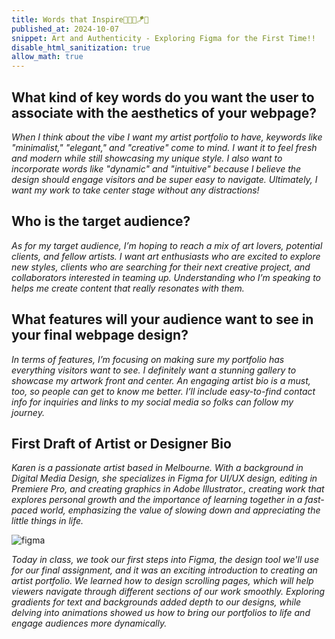 ```yaml
---
title: Words that Inspire👩‍🎨🍁🪁🍒
published_at: 2024-10-07
snippet: Art and Authenticity - Exploring Figma for the First Time!!
disable_html_sanitization: true
allow_math: true
---
```


## What kind of key words do you want the user to associate with the aesthetics of your webpage?
*When I think about the vibe I want my artist portfolio to have, keywords like "minimalist," "elegant," and "creative" come to mind. I want it to feel fresh and modern while still showcasing my unique style. I also want to incorporate words like "dynamic" and "intuitive" because I believe the design should engage visitors and be super easy to navigate. Ultimately, I want my work to take center stage without any distractions!*

## Who is the target audience?
*As for my target audience, I’m hoping to reach a mix of art lovers, potential clients, and fellow artists. I want art enthusiasts who are excited to explore new styles, clients who are searching for their next creative project, and collaborators interested in teaming up. Understanding who I’m speaking to helps me create content that really resonates with them.*

## What features will your audience want to see in your final webpage design?
*In terms of features, I’m focusing on making sure my portfolio has everything visitors want to see. I definitely want a stunning gallery to showcase my artwork front and center. An engaging artist bio is a must, too, so people can get to know me better. I’ll include easy-to-find contact info for inquiries and links to my social media so folks can follow my journey.*

## First Draft of Artist or Designer Bio
*Karen is a passionate artist based in Melbourne. With a background in Digital Media Design, she specializes in Figma for UI/UX design, editing in Premiere Pro, and creating graphics in Adobe Illustrator., creating work that explores personal growth and the importance of learning together in a fast-paced world, emphasizing the value of slowing down and appreciating the little things in life.*

![figma](figma.jpeg)

*Today in class, we took our first steps into Figma, the design tool we'll use for our final assignment, and it was an exciting introduction to creating an artist portfolio. We learned how to design scrolling pages, which will help viewers navigate through different sections of our work smoothly. Exploring gradients for text and backgrounds added depth to our designs, while delving into animations showed us how to bring our portfolios to life and engage audiences more dynamically.*